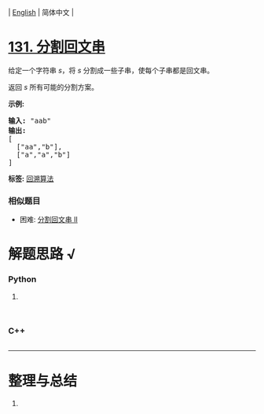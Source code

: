 | [English](README_EN.md) | 简体中文 |

# [131. 分割回文串](https://leetcode-cn.com/problems/palindrome-partitioning)
<p>给定一个字符串 <em>s</em>，将<em> s </em>分割成一些子串，使每个子串都是回文串。</p>

<p>返回 <em>s</em> 所有可能的分割方案。</p>

<p><strong>示例:</strong></p>

<pre><strong>输入:</strong>&nbsp;&quot;aab&quot;
<strong>输出:</strong>
[
  [&quot;aa&quot;,&quot;b&quot;],
  [&quot;a&quot;,&quot;a&quot;,&quot;b&quot;]
]</pre>

**标签:**  [回溯算法](https://leetcode-cn.com/tag/backtracking) 
 ### 相似题目
- 困难:	[分割回文串 II](https://leetcode-cn.com/problems/palindrome-partitioning-ii) 

# 解题思路 √

### Python

1. 

```python

```


```python

```

### C++

```cpp

```

---



# 整理与总结

1. 